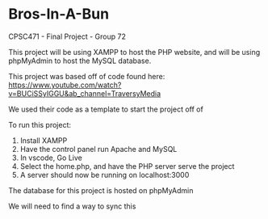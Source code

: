 # Bros-In-A-Bun
CPSC471 - Final Project - Group 72


This project will be using XAMPP to host the PHP website, and will be using phpMyAdmin to host the MySQL database.

This project was based off of code found here: https://www.youtube.com/watch?v=BUCiSSyIGGU&ab_channel=TraversyMedia

We used their code as a template to start the project off of

To run this project:
1. Install XAMPP
2. Have the control panel run Apache and MySQL
3. In vscode, Go Live
4. Select the home.php, and have the PHP server serve the project
5. A server should now be running on localhost:3000

The database for this project is hosted on phpMyAdmin

We will need to find a way to sync this